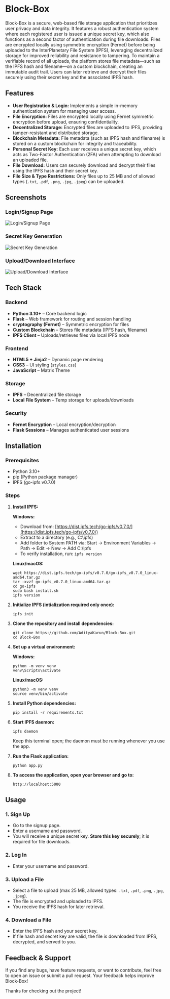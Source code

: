 # Block-Box

Block-Box is a secure, web-based file storage application that prioritizes user privacy and data integrity. It features a robust authentication system where each registered user is issued a unique secret key, which also functions as a second factor of authentication during file downloads. Files are encrypted locally using symmetric encryption (Fernet) before being uploaded to the InterPlanetary File System (IPFS), leveraging decentralized storage for improved reliability and resistance to tampering. To maintain a verifiable record of all uploads, the platform stores file metadata—such as the IPFS hash and filename—on a custom blockchain, creating an immutable audit trail. Users can later retrieve and decrypt their files securely using their secret key and the associated IPFS hash.

## Features

- **User Registration & Login:** Implements a simple in-memory authentication system for managing user access.
- **File Encryption:** Files are encrypted locally using Fernet symmetric encryption before upload, ensuring confidentiality.
- **Decentralized Storage:** Encrypted files are uploaded to IPFS, providing tamper-resistant and distributed storage.
- **Blockchain Metadata:** File metadata (such as IPFS hash and filename) is stored on a custom blockchain for integrity and traceability.
- **Personal Secret Key:** Each user receives a unique secret key, which acts as Two-Factor Authentication (2FA) when attempting to download an uploaded file.
- **File Download:** Users can securely download and decrypt their files using the IPFS hash and their secret key.
- **File Size & Type Restrictions:** Only files up to 25 MB and of allowed types (`.txt`, `.pdf`, `.png`, `.jpg`, `.jpeg`) can be uploaded.

## Screenshots

### Login/Signup Page
![Login/Signup Page](assets/img_1.png)

### Secret Key Generation
![Secret Key Generation](assets/img_2.png)

### Upload/Download Interface
![Upload/Download Interface](assets/img_3.png)

## Tech Stack

### Backend
- **Python 3.10+** – Core backend logic
- **Flask** – Web framework for routing and session handling
- **cryptography (Fernet)** – Symmetric encryption for files
- **Custom Blockchain** – Stores file metadata (IPFS hash, filename)
- **IPFS Client** – Uploads/retrieves files via local IPFS node

### Frontend
- **HTML5 + Jinja2** – Dynamic page rendering
- **CSS3** – UI styling (`styles.css`)
- **JavaScript** – Matrix Theme

### Storage
- **IPFS** – Decentralized file storage 
- **Local File System** – Temp storage for uploads/downloads

### Security
- **Fernet Encryption** – Local encryption/decryption
- **Flask Sessions** – Manages authenticated user sessions

## Installation

### Prerequisites
- Python 3.10+
- pip (Python package manager)
- IPFS (go-ipfs v0.7.0)

### Steps

1. **Install IPFS:**
   
   **Windows:**
   - Download from: [https://dist.ipfs.tech/go-ipfs/v0.7.0/](https://dist.ipfs.tech/go-ipfs/v0.7.0/)
   - Extract to a directory (e.g., C:\ipfs)
   - Add folder to System PATH via: Start → Environment Variables → Path → Edit → New → Add C:\ipfs
   - To verify installation, run: ```ipfs version```
  
   **Linux/macOS:**
   ```
   wget https://dist.ipfs.tech/go-ipfs/v0.7.0/go-ipfs_v0.7.0_linux-amd64.tar.gz
   tar -xvzf go-ipfs_v0.7.0_linux-amd64.tar.gz
   cd go-ipfs
   sudo bash install.sh
   ipfs version
   ```

2. **Initialize IPFS (intialization required only once):**  <pre>```ipfs init```</pre>

3. **Clone the repository and install dependencies:**
   ```
   git clone https://github.com/AdityaKarun/Block-Box.git
   cd Block-Box
   ```
   
4. **Set up a virtual environment:**
   
   **Windows:**
   ```
   python -m venv venv
   venv\Scripts\activate
   ```

   **Linux/macOS:**
   ```
   python3 -m venv venv
   source venv/bin/activate
   ```
   
5. **Install Python dependencies:** <pre>```pip install -r requirements.txt```</pre>

6. **Start IPFS daemon:** <pre>```ipfs daemon```</pre>
   Keep this terminal open; the daemon must be running whenever you use the app.

7. **Run the Flask application:** <pre>```python app.py```</pre>

8. **To access the application, open your browser and go to:** <pre>```http://localhost:5000```</pre>

## Usage

### 1. Sign Up
- Go to the signup page.
- Enter a username and password.
- You will receive a unique secret key. **Store this key securely**; it is required for file downloads.

### 2. Log In
- Enter your username and password.

### 3. Upload a File
- Select a file to upload (max 25 MB, allowed types: `.txt`, `.pdf`, `.png`, `.jpg`, `.jpeg`).
- The file is encrypted and uploaded to IPFS.
- You receive the IPFS hash for later retrieval.

### 4. Download a File
- Enter the IPFS hash and your secret key.
- If file hash and secret key are valid, the file is downloaded from IPFS, decrypted, and served to you.

## Feedback & Support

If you find any bugs, have feature requests, or want to contribute, feel free to open an issue or submit a pull request. Your feedback helps improve Block-Box!

Thanks for checking out the project!
